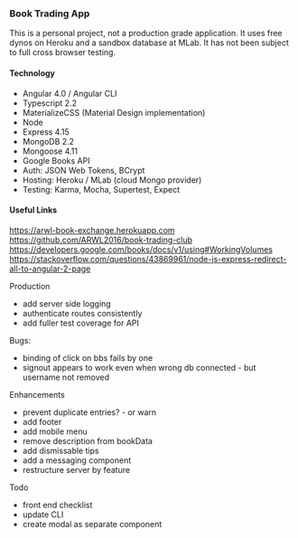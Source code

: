 ### Book Trading App
  

This is a personal project, not a production grade application. It uses free dynos on Heroku and a sandbox database at MLab. It has not been subject to full cross browser testing. 

#### Technology 
- Angular 4.0 / Angular CLI
- Typescript 2.2 
- MaterializeCSS (Material Design implementation)
- Node
- Express 4.15
- MongoDB 2.2 
- Mongoose 4.11 
- Google Books API
- Auth: JSON Web Tokens, BCrypt
- Hosting: Heroku / MLab (cloud Mongo provider)
- Testing: Karma, Mocha, Supertest, Expect

#### Useful Links
https://arwl-book-exchange.herokuapp.com 
https://github.com/ARWL2016/book-trading-club 
https://developers.google.com/books/docs/v1/using#WorkingVolumes  
https://stackoverflow.com/questions/43869961/node-js-express-redirect-all-to-angular-2-page  


Production
- add server side logging
- authenticate routes consistently
- add fuller test coverage for API

Bugs: 
- binding of click on bbs fails by one
- signout appears to work even when wrong db connected - but username not removed

Enhancements
- prevent duplicate entries? - or warn
- add footer
- add mobile menu
- remove description from bookData
- add dismissable tips
- add a messaging component
- restructure server by feature

Todo 
- front end checklist
- update CLI
- create modal as separate component











